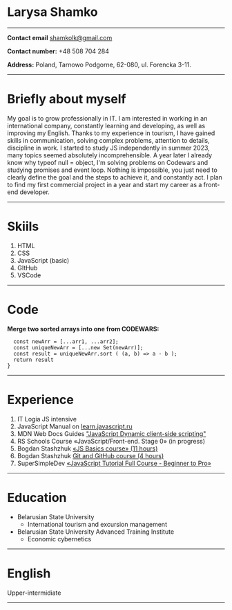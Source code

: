 
# Larysa Shamko #  
___________________________________
**Contact email** shamkolk@gmail.com

**Contact number:** +48 508 704 284

**Address:** Poland, Tarnowo Podgorne, 62-080, ul. Forencka 3-11.
____________________________________________________________________

# Briefly about myself
My goal is to grow professionally in IT. I am interested in working in an international company, constantly learning and developing, as well as improving my English. Thanks to my experience in tourism, I have gained skills in communication, solving complex problems, attention to details, discipline in work. I started to study JS independently in summer 2023, many topics seemed absolutely incomprehensible. A year later I already know why typeof null = object, I'm solving problems on Codewars and studying promises and event loop. Nothing is impossible, you just need to clearly define the goal and the steps to achieve it, and constantly act. I plan to find my first commercial project in a year and start my career as a front-end developer.

__________________________________________________________________

# Skiils #
1. HTML
2. CSS
3. JavaScript (basic)
4. GItHub
5. VSCode

___________________________________________________

# Code 
**Merge two sorted arrays into one from CODEWARS:** 
```function mergeArrays(arr1, arr2) {
  const newArr = [...arr1, ...arr2];
  const uniqueNewArr = [...new Set(newArr)];
  const result = uniqueNewArr.sort ( (a, b) => a - b );
  return result
}
```
___________________________________________________
# Experience
1. IT Logia JS intensive 
2. JavaScript Manual on [learn.javascript.ru](https://learn.javascript.ru/)
3. MDN Web Docs Guides ["JavaScript Dynamic client-side scripting"](https://developer.mozilla.org/en-US/docs/Learn/JavaScript)
4. RS Schools Course «JavaScript/Front-end. Stage 0» (in progress)
5. Bogdan Stashzhuk [«JS Basics course» (11 hours)](https://www.youtube.com/watch?v=CxgOKJh4zWE)
6. Bogdan Stashzhuk [Git and GitHub course (4 hours)](https://www.youtube.com/watch?v=O00FTZDxD0o)
7. SuperSimpleDev [«JavaScript Tutorial Full Course - Beginner to Pro»](https://www.youtube.com/watch?v=EerdGm-ehJQ)
__________________________________________________________

# Education 
* Belarusian State University 
   + International tourism and excursion management
* Belarusian State University Advanced Training Institute
   + Economic cybernetics
_________________________________________________

# English 
Upper-intermidiate
__________________________________________
